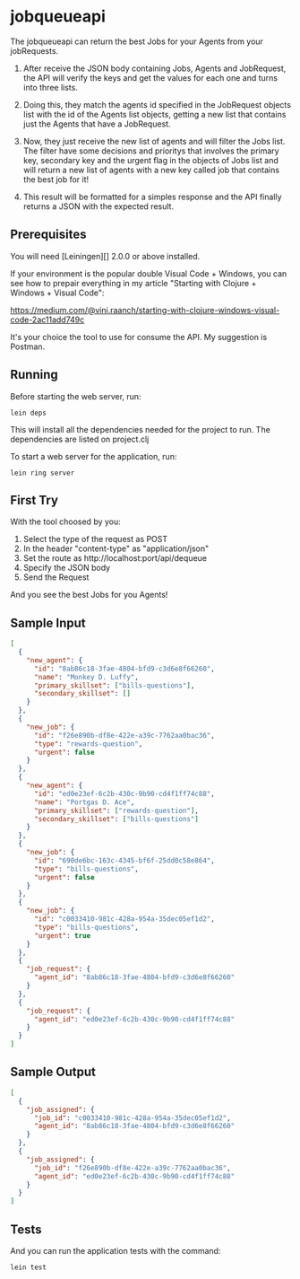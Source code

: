 # jobqueueapi

The jobqueueapi can return the best Jobs for your Agents from your jobRequests. 

1. After receive the JSON body containing Jobs, Agents and JobRequest, the API will verify the keys and get the values for each one and turns into three lists. 

2. Doing this, they match the agents id specified in the JobRequest objects list with the id of the Agents list objects, getting a new list that contains just the Agents that have a JobRequest. 

3. Now, they just receive the new list of agents and will filter the Jobs list. The filter have some decisions and prioritys that involves the primary key, secondary key and the urgent flag in the objects of Jobs list and will return a new list of agents with a new key called job that contains the best job for it! 

4. This result will be formatted for a simples response and the API finally returns a JSON with the expected result.

## Prerequisites

You will need [Leiningen][] 2.0.0 or above installed.

If your environment is the popular double Visual Code + Windows, you can see how to prepair everything in my article "Starting with Clojure + Windows + Visual Code":

https://medium.com/@vini.raanch/starting-with-clojure-windows-visual-code-2ac11add749c

It's your choice the tool to use for consume the API. My suggestion is Postman.

## Running

Before starting the web server, run:

    lein deps

This will install all the dependencies needed for the project to run. The dependencies are listed on project.clj

To start a web server for the application, run:

    lein ring server

## First Try

With the tool choosed by you:

1. Select the type of the request as POST
2. In the header "content-type" as "application/json"
3. Set the route as http://localhost:port/api/dequeue
4. Specify the JSON body
5. Send the Request

And you see the best Jobs for you Agents!

## Sample Input

```json
[ 
  { 
    "new_agent": { 
      "id": "8ab86c18-3fae-4804-bfd9-c3d6e8f66260", 
      "name": "Monkey D. Luffy", 
      "primary_skillset": ["bills-questions"], 
      "secondary_skillset": [] 
    } 
  }, 
  { 
    "new_job": {
      "id": "f26e890b-df8e-422e-a39c-7762aa0bac36",
      "type": "rewards-question",
      "urgent": false
    }
  },
  {
    "new_agent": {
      "id": "ed0e23ef-6c2b-430c-9b90-cd4f1ff74c88",
      "name": "Portgas D. Ace",
      "primary_skillset": ["rewards-question"],
      "secondary_skillset": ["bills-questions"]
    }
  },
  {
    "new_job": {
      "id": "690de6bc-163c-4345-bf6f-25dd0c58e864",
      "type": "bills-questions",
      "urgent": false
    }
  },
  {
    "new_job": {
      "id": "c0033410-981c-428a-954a-35dec05ef1d2",
      "type": "bills-questions",
      "urgent": true
    }
  },
  {
    "job_request": {
      "agent_id": "8ab86c18-3fae-4804-bfd9-c3d6e8f66260"
    }
  },
  {
    "job_request": {
      "agent_id": "ed0e23ef-6c2b-430c-9b90-cd4f1ff74c88"
    }
  }
]
```

## Sample Output

```json
[
  {
    "job_assigned": {
      "job_id": "c0033410-981c-428a-954a-35dec05ef1d2",
      "agent_id": "8ab86c18-3fae-4804-bfd9-c3d6e8f66260"
    }
  },
  {
    "job_assigned": {
      "job_id": "f26e890b-df8e-422e-a39c-7762aa0bac36",
      "agent_id": "ed0e23ef-6c2b-430c-9b90-cd4f1ff74c88"
    }
  }
]
```

## Tests

And you can run the application tests with the command:

    lein test

